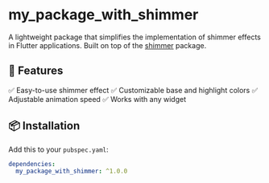 # my_package_with_shimmer

A lightweight package that simplifies the implementation of shimmer effects in Flutter applications.
Built on top of the [shimmer](https://pub.dev/packages/shimmer) package.

## 🌟 Features
✅ Easy-to-use shimmer effect
✅ Customizable base and highlight colors
✅ Adjustable animation speed
✅ Works with any widget

## 📦 Installation
Add this to your `pubspec.yaml`:
```yaml
dependencies:
  my_package_with_shimmer: ^1.0.0

